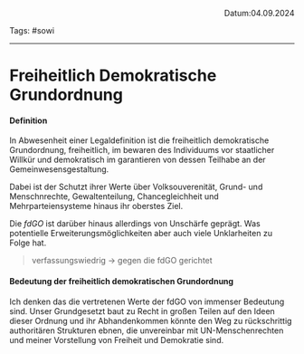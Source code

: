 <p align="right">Datum:04.09.2024</p>

Tags: #sowi 

---

# Freiheitlich Demokratische Grundordnung
#### Definition
In Abwesenheit einer Legaldefinition ist die freiheitlich demokratische Grundordnung, freiheitlich,  im bewaren des Individuums vor staatlicher Willkür und demokratisch im garantieren von dessen Teilhabe an der Gemeinwesensgestaltung.

Dabei ist der Schutzt ihrer Werte über Volksouverenität, Grund- und Menschnrechte, Gewaltenteilung, Chancegleichheit und Mehrparteiensysteme hinaus ihr oberstes Ziel.

Die *fdGO* ist darüber hinaus allerdings von Unschärfe geprägt. Was potentielle Erweiterungsmöglichkeiten aber auch viele Unklarheiten zu Folge hat.

>verfassungswiedrig → gegen die fdGO gerichtet

#### Bedeutung der freiheitlich demokratischen Grundordnung
Ich denken das die vertretenen Werte der fdGO von immenser Bedeutung sind.
Unser Grundgesetzt baut zu Recht in großen Teilen auf den Ideen dieser Ordnung und ihr Abhandenkommen könnte den Weg zu rückschrittig authoritären Strukturen ebnen, die unvereinbar mit UN-Menschenrechten und meiner Vorstellung von Freiheit und Demokratie sind. 